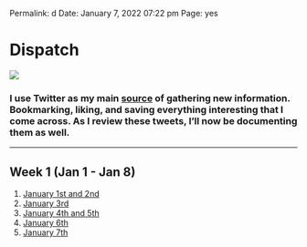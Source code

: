 
Permalink: d
Date: January 7, 2022 07:22 pm
Page: yes

# Dispatch

![](https://images.unsplash.com/photo-1622920156895-96dd15c40f39?ixlib=rb-1.2.1&q=80&fm=jpg&crop=entropy&cs=tinysrgb&dl=jeremy-bezanger-MX7AXTG8OzY-unsplash.jpg)

### I use Twitter as my main [source](https://twitter.com/nashp) of gathering new information. Bookmarking, liking, and saving everything interesting that I come across. As I review these tweets, I’ll now be documenting them as well.

---- 

## Week 1 (Jan 1 - Jan 8)

1. [January 1st and 2nd](t1)
2. [January 3rd](t2)
3. [January 4th and 5th](t3)
4. [January 6th](d4)
5. [January 7th](d5)





